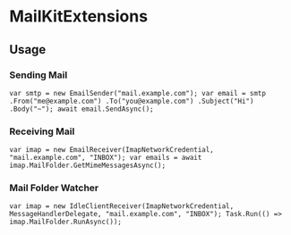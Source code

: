 # MailKitExtensions

## Usage

### Sending Mail
`
var smtp = new EmailSender("mail.example.com");
var email = smtp
    .From("me@example.com")
    .To("you@example.com")
    .Subject("Hi")
    .Body("~");
await email.SendAsync();
`
### Receiving Mail
`
var imap = new EmailReceiver(ImapNetworkCredential, "mail.example.com", "INBOX");
var emails = await imap.MailFolder.GetMimeMessagesAsync();
`
### Mail Folder Watcher
`
var imap = new IdleClientReceiver(ImapNetworkCredential, MessageHandlerDelegate, "mail.example.com", "INBOX");
Task.Run(() => imap.MailFolder.RunAsync());
`
